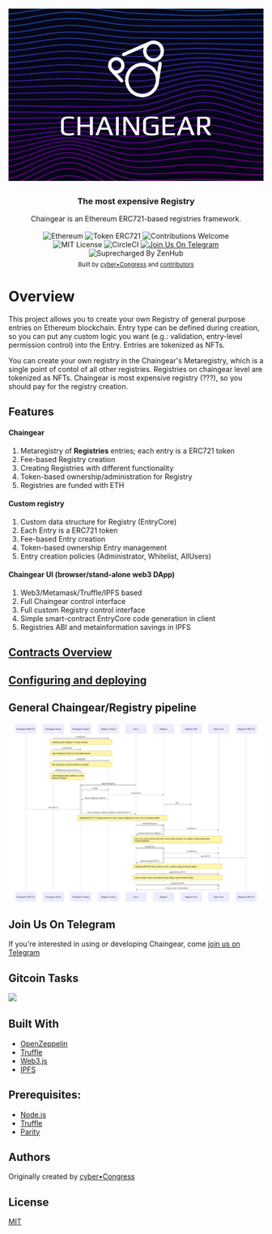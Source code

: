 <h1 align="center">
  <img src="/logo_chaigear_970.png"
  alt="chaingear" width="970"></a>
</h1>

<h3 align="center">The most expensive Registry</h3>
<div align="center">
  Chaingear is an Ethereum ERC721-based registries framework.
</div>

<br />

<div align="center">
  <img src="https://img.shields.io/badge/platform-Ethereum-brightgreen.svg?style=flat-square" alt="Ethereum" />
  <img src="https://img.shields.io/badge/token-ERC721-ff69b4.svg?style=flat-square" alt="Token ERC721" />
  <img src="https://img.shields.io/badge/contributions-welcome-orange.svg?style=flat-square" alt="Contributions Welcome" />
</div>
<div align="center">
  <img src="https://img.shields.io/badge/license-MIT-blue.svg?style=flat-square" alt="MIT License" />
  <img href="https://circleci.com/gh/cybercongress/chaingear/tree/master" src="https://circleci.com/gh/cybercongress/chaingear/tree/master.svg?style=svg"
  alt="CircleCI"
  />
  <a href="https://t.me/joinchat/Bze3dEPj5YrvZ3REnMrfPg"> <img src="https://img.shields.io/badge/Join%20Us%20On-Telegram-2599D2.svg?style=flat-square" alt="Join Us On Telegram" /></a>
  <img src="https://img.shields.io/badge/Shipping_faster_with-ZenHub-5e60ba.svg?style=flat-square" alt="Suprecharged By ZenHub" />
</div>

<div align="center">
  <sub>Built by
  <a href="https://twitter.com/cyber_devs">cyber•Congress</a> and
  <a href="https://github.com/cybercongress/chaingear/graphs/contributors">
    contributors
  </a>
</div>

# Overview

This project allows you to create your own Registry of general purpose entries on Ethereum blockchain.
Entry type can be defined during creation, so you can put any custom logic you want (e.g.: validation, entry-level permission control) into the Entry. Entries are tokenized as NFTs.

You can create your own registry in the Chaingear's Metaregistry, which is a single point of contol of all other registries. Registries on chaingear level are tokenized as NFTs. Chaingear is most expensive registry (???), so you should pay for the registry creation.

## Features

#### Chaingear

1. Metaregistry of **Registries** entries; each entry is a ERC721 token
2. Fee-based Registry creation
3. Creating Registries with different functionality
4. Token-based ownership/administration for Registry
5. Registries are funded with ETH

#### Custom registry

1. Custom data structure for Registry (EntryCore)
2. Each Entry is a ERC721 token
3. Fee-based Entry creation
4. Token-based ownership Entry management
5. Entry creation policies (Administrator, Whitelist, AllUsers)

#### Chaingear UI (browser/stand-alone web3 DApp)

1. Web3/Metamask/Truffle/IPFS based
2. Full Chaingear control interface
3. Full custom Registry control interface
4. Simple smart-contract EntryCore code generation in client
5. Registries ABI and metainformation savings in IPFS

## [Contracts Overview](https://cybersearch.io/Chaingear/contracts/)

## [Configuring and deploying](https://cybersearch.io/Chaingear/development/)

## General Chaingear/Registry pipeline
![general_pipeline](docs/mermaid/pipelines-general_pipeline.svg)

## Join Us On Telegram

If you're interested in using or developing Chaingear, come [join us on Telegram](https://t.me/fuckgoogle)

## Gitcoin Tasks
<a href="https://gitcoin.co/explorer?q=congress">
    <img src="https://gitcoin.co/funding/embed?repo=https://github.com/cybercongress/chaingear">
</a>

## Built With

* [OpenZeppelin](https://zeppelin-solidity)
* [Truffle](https://truffleframework.com)
* [Web3.js](https://github.com/ethereum/web3.js/)
* [IPFS]()

## Prerequisites:

- [Node.js](https://nodejs.org/en/download/)
- [Truffle](http://truffleframework.com/)
- [Parity](https://www.parity.io/)

## Authors

Originally created by [cyber•Congress](https://twitter.com/cyber_devs)

## License

[MIT](https://opensource.org/licenses/MIT)
